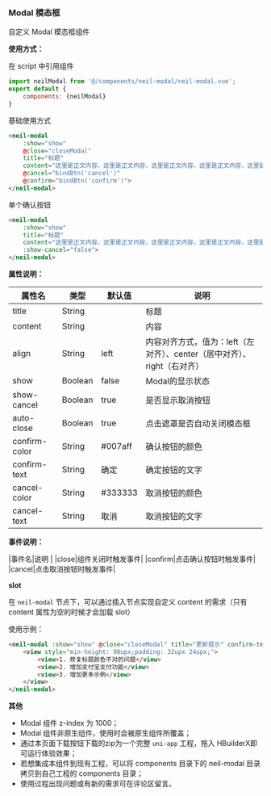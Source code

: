 ### Modal 模态框

自定义 Modal 模态框组件

**使用方式：**

在 script 中引用组件

```javascript
import neilModal from '@/components/neil-modal/neil-modal.vue';
export default {
    components: {neilModal}
}
```

基础使用方式

```html
<neil-modal 
    :show="show" 
    @close="closeModal" 
    title="标题" 
    content="这里是正文内容，这里是正文内容，这里是正文内容，这里是正文内容，这里是正文内容，这里是正文内容"
    @cancel="bindBtn('cancel')" 
    @confirm="bindBtn('confirm')">
</neil-modal>
```

单个确认按钮

```html
<neil-modal 
    :show="show" 
    title="标题" 
    content="这里是正文内容，这里是正文内容，这里是正文内容，这里是正文内容，这里是正文内容，这里是正文内容"
    :show-cancel="false">
</neil-modal>
```

**属性说明：**

|属性名	|类型		|默认值	|说明	|
|---	|----		|---	|---	|
|title|String||标题	|
|content|String||内容|
|align|String|left|内容对齐方式，值为：left（左对齐）、center（居中对齐）、right（右对齐）|
|show   |Boolean	|false	|Modal的显示状态	|
|show-cancel|Boolean|true	|是否显示取消按钮|
|auto-close|Boolean|true	|点击遮罩是否自动关闭模态框|
|confirm-color|String|#007aff|确认按钮的颜色	|
|confirm-text|String|确定|确定按钮的文字	|
|cancel-color|String|#333333|取消按钮的颜色	|
|cancel-text|String|取消|取消按钮的文字	|

**事件说明：**

|事件名|说明		|
|close|组件关闭时触发事件|
|confirm|点击确认按钮时触发事件|
|cancel|点击取消按钮时触发事件|

**slot**

在 ``neil-modal`` 节点下，可以通过插入节点实现自定义 content 的需求（只有 content 属性为空的时候才会加载 slot）

使用示例：

```html
<neil-modal :show="show" @close="closeModal" title="更新提示" confirm-text="立即更新" cancel-text="暂不更新">
    <view style="min-height: 90upx;padding: 32upx 24upx;">
        <view>1. 修复标题颜色不对的问题</view>
        <view>2. 增加支付宝支付功能</view>
        <view>3. 增加更多示例</view>
    </view>
</neil-modal>
```

**其他**

* Modal 组件 z-index 为 1000；
* Modal 组件非原生组件，使用时会被原生组件所覆盖；
* 通过本页面下载按钮下载的zip为一个完整 ``uni-app`` 工程，拖入 HBuilderX即可运行体验效果；
* 若想集成本组件到现有工程，可以将 components 目录下的 neil-modal 目录拷贝到自己工程的 components 目录；
* 使用过程出现问题或有新的需求可在评论区留言。
